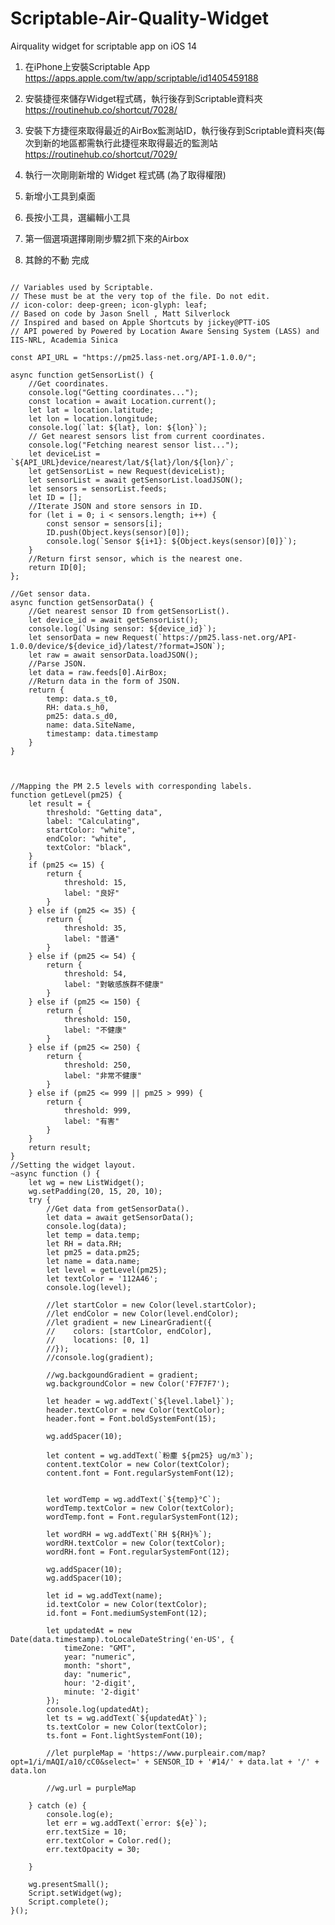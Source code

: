 # Scriptable-Air-Quality-Widget
Airquality widget for scriptable app on iOS 14

1. 在iPhone上安裝Scriptable App
https://apps.apple.com/tw/app/scriptable/id1405459188

2. 安裝捷徑來儲存Widget程式碼，執行後存到Scriptable資料夾
https://routinehub.co/shortcut/7028/

3. 安裝下方捷徑來取得最近的AirBox監測站ID，執行後存到Scriptable資料夾(每次到新的地區都需執行此捷徑來取得最近的監測站
https://routinehub.co/shortcut/7029/

4. 執行一次剛剛新增的 Widget 程式碼 (為了取得權限)

5. 新增小工具到桌面

6. 長按小工具，選編輯小工具

7. 第一個選項選擇剛剛步驟2抓下來的Airbox

8. 其餘的不動 完成

<pre><code>
// Variables used by Scriptable.
// These must be at the very top of the file. Do not edit.
// icon-color: deep-green; icon-glyph: leaf;
// Based on code by Jason Snell <jsnell@sixcolors.com>, Matt Silverlock
// Inspired and based on Apple Shortcuts by jickey@PTT-iOS
// API powered by Powered by Location Aware Sensing System (LASS) and IIS-NRL, Academia Sinica 

const API_URL = "https://pm25.lass-net.org/API-1.0.0/";

async function getSensorList() {
    //Get coordinates.
    console.log("Getting coordinates...");
    const location = await Location.current();
    let lat = location.latitude;
    let lon = location.longitude;
    console.log(`lat: ${lat}, lon: ${lon}`);
    // Get nearest sensors list from current coordinates.
    console.log("Fetching nearest sensor list...");
    let deviceList = `${API_URL}device/nearest/lat/${lat}/lon/${lon}/`;
    let getSensorList = new Request(deviceList);
    let sensorList = await getSensorList.loadJSON();
    let sensors = sensorList.feeds;
    let ID = [];
    //Iterate JSON and store sensors in ID.
    for (let i = 0; i < sensors.length; i++) {
        const sensor = sensors[i];
        ID.push(Object.keys(sensor)[0]);
        console.log(`Sensor ${i+1}: ${Object.keys(sensor)[0]}`);
    }
    //Return first sensor, which is the nearest one.
    return ID[0];
};

//Get sensor data.
async function getSensorData() {
    //Get nearest sensor ID from getSensorList().
    let device_id = await getSensorList();
    console.log(`Using sensor: ${device_id}`);
    let sensorData = new Request(`https://pm25.lass-net.org/API-1.0.0/device/${device_id}/latest/?format=JSON`);
    let raw = await sensorData.loadJSON();
    //Parse JSON.
    let data = raw.feeds[0].AirBox;
    //Return data in the form of JSON.
    return {
        temp: data.s_t0,
        RH: data.s_h0,
        pm25: data.s_d0,
        name: data.SiteName,
        timestamp: data.timestamp
    }
}



//Mapping the PM 2.5 levels with corresponding labels.
function getLevel(pm25) {
    let result = {
        threshold: "Getting data",
        label: "Calculating",
        startColor: "white",
        endColor: "white",
        textColor: "black",
    }
    if (pm25 <= 15) {
        return {
            threshold: 15,
            label: "良好"
        }
    } else if (pm25 <= 35) {
        return {
            threshold: 35,
            label: "普通"
        }
    } else if (pm25 <= 54) {
        return {
            threshold: 54,
            label: "對敏感族群不健康"
        }
    } else if (pm25 <= 150) {
        return {
            threshold: 150,
            label: "不健康"
        }
    } else if (pm25 <= 250) {
        return {
            threshold: 250,
            label: "非常不健康"
        }
    } else if (pm25 <= 999 || pm25 > 999) {
        return {
            threshold: 999,
            label: "有害"
        }
    }
    return result;
}
//Setting the widget layout.
~async function () {
    let wg = new ListWidget();
    wg.setPadding(20, 15, 20, 10);
    try {
        //Get data from getSensorData().
        let data = await getSensorData();
        console.log(data);
        let temp = data.temp;
        let RH = data.RH;
        let pm25 = data.pm25;
        let name = data.name;
        let level = getLevel(pm25);
        let textColor = '112A46';
        console.log(level);

        //let startColor = new Color(level.startColor);
        //let endColor = new Color(level.endColor);
        //let gradient = new LinearGradient({
        //    colors: [startColor, endColor],
        //    locations: [0, 1]
        //});
        //console.log(gradient);

        //wg.backgoundGradient = gradient;
        wg.backgroundColor = new Color('F7F7F7');

        let header = wg.addText(`${level.label}`);
        header.textColor = new Color(textColor);
        header.font = Font.boldSystemFont(15);

        wg.addSpacer(10);

        let content = wg.addText(`粉塵 ${pm25} ug/m3`);
        content.textColor = new Color(textColor);
        content.font = Font.regularSystemFont(12);


        let wordTemp = wg.addText(`${temp}°C`);
        wordTemp.textColor = new Color(textColor);
        wordTemp.font = Font.regularSystemFont(12);

        let wordRH = wg.addText(`RH ${RH}%`);
        wordRH.textColor = new Color(textColor);
        wordRH.font = Font.regularSystemFont(12);

        wg.addSpacer(10);
        wg.addSpacer(10);

        let id = wg.addText(name);
        id.textColor = new Color(textColor);
        id.font = Font.mediumSystemFont(12);

        let updatedAt = new Date(data.timestamp).toLocaleDateString('en-US', {
            timeZone: "GMT",
            year: "numeric",
            month: "short",
            day: "numeric",
            hour: '2-digit',
            minute: '2-digit'
        });
        console.log(updatedAt);
        let ts = wg.addText(`${updatedAt}`);
        ts.textColor = new Color(textColor);
        ts.font = Font.lightSystemFont(10);

        //let purpleMap = 'https://www.purpleair.com/map?opt=1/i/mAQI/a10/cC0&select=' + SENSOR_ID + '#14/' + data.lat + '/' + data.lon

        //wg.url = purpleMap

    } catch (e) {
        console.log(e);
        let err = wg.addText(`error: ${e}`);
        err.textSize = 10;
        err.textColor = Color.red();
        err.textOpacity = 30;

    }

    wg.presentSmall();
    Script.setWidget(wg);
    Script.complete();
}();
</pre></code>
